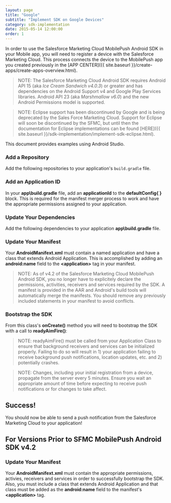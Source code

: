 ```yaml
---
layout: page
title: "Google"
subtitle: "Implement SDK on Google Devices"
category: sdk-implementation
date: 2015-05-14 12:00:00
order: 1
---
```


In order to use the Salesforce Marketing Cloud MobilePush Android SDK in your Mobile app, you will need to register a device with the Salesforce Marketing Cloud. This process connects the device to the MobilePush app you created previously in the [APP CENTER]({{ site.baseurl }}/create-apps/create-apps-overview.html).

> NOTE: The Salesforce Marketing Cloud Android SDK requires Android API 15 (aka _Ice Cream Sandwich v4.0.3_) or greater and has dependencies on the Android Support v4 and Google Play Services libraries.  Android API 23 (aka _Marshmallow v6.0_) and the new Android Permissions model is supported.

> NOTE: Eclipse support has been discontinued by Google and is being deprecated by the Sales Force Marketing Cloud.  Support for Eclipse will soon be discontinued by the SFMC, but until then the documentation for Eclipse implementations can be found [HERE]({{ site.baseurl }}/sdk-implementation/implement-sdk-eclipse.html).


This document provides examples using Android Studio.

### Add a Repository
Add the following repositories to your application's `build.gradle` file.
<script src="https://gist.github.com/sfmc-mobilepushsdk/83bd7b645aeaf4c586cd.js"></script>

### Add an Application ID
In your **app\build.gradle** file, add an **applicationId** to the **defaultConfig{ }** block.  This is required for the manifest merger process to work and have the appropriate permissions assigned to your application.
<script src="https://gist.github.com/sfmc-mobilepushsdk/f67cb31c44328870f6e1.js"></script>

### Update Your Dependencies
Add the following dependencies to your application **app\build.gradle** file.
<script src="https://gist.github.com/sfmc-mobilepushsdk/086bd8b65afc8d99c222.js"></script>

### Update Your Manifest
Your **AndroidManifext.xml** must contain a named application and have a class that extends Android Application.  This is accomplished by adding an **android:name** field to the **\<application\>** tag in your manifest.
<script src="https://gist.github.com/sfmc-mobilepushsdk/8b3d059b5382f40c92a8.js"></script>

> NOTE: As of v4.2 of the Salesforce Marketing Cloud MobilePush Android SDK, you no longer have to explicitely declare the permissions, activities, receivers and services required by the SDK.  A manifest is provided in the AAR and Android's build tools will automatically merge the manifests. You should remove any previously included statements in your manifest to avoid conflicts.

### Bootstrap the SDK
From this class's **onCreate()** method you will need to bootstrap the SDK with a call to **readyAimFire()**:
<script src="https://gist.github.com/sfmc-mobilepushsdk/a1f32591efa5fcfb6943.js"></script>

> NOTE: readyAimFire() must be called from your Application Class to ensure that background receivers and services can be initialized properly.  Failing to do so will result in 1) your application failing to receive background push notifications, location updates, etc. and 2) potentially crashes.

> NOTE: Changes, including your initial registration from a device, propagate from the server every 5 minutes.  Ensure you wait an appropriate amount of time before expecting to receive push notifications or for changes to take affect.

## Success!
You should now be able to send a push notification from the Salesforce Marketing Cloud to your application!

## For Versions Prior to SFMC MobilePush Android SDK v4.2

### Update Your Manifest
Your **AndroidManifext.xml** must contain the appropriate permissions, activies, receivers and services in order to successfully bootstrap the SDK.  Also, you must include a class that extends Android Application and that class must be added as the **android:name** field to the manifest's **\<application\>** tag.
<script src="https://gist.github.com/sfmc-mobilepushsdk/e2b900bb655e09e8b67b.js"></script>